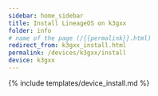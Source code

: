 ```yaml
---
sidebar: home_sidebar
title: Install LineageOS on k3gxx
folder: info
# name of the page (/{{permalink}}.html)
redirect_from: k3gxx_install.html
permalink: /devices/k3gxx/install
device: k3gxx
---
```

{% include templates/device_install.md %}
